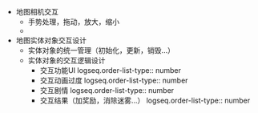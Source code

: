 - 地图相机交互
	- 手势处理，拖动，放大，缩小
	-
- 地图实体对象交互设计
	- 实体对象的统一管理（初始化，更新，销毁...）
	- 实体对象的交互逻辑设计
		- 交互功能UI
		  logseq.order-list-type:: number
		- 交互动画过度
		  logseq.order-list-type:: number
		- 交互剧情
		  logseq.order-list-type:: number
		- 交互结果（加奖励，消除迷雾...）
		  logseq.order-list-type:: number